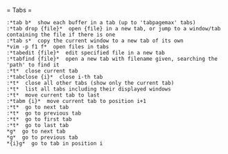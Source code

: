  = Tabs =

	:*tab b*  show each buffer in a tab (up to 'tabpagemax' tabs)
	:*tab drop {file}*  open {file} in a new tab, or jump to a window/tab containing the file if there is one
	:*tab s*  copy the current window to a new tab of its own
	*vim -p f1 f*  open files in tabs
	:*tabedit {file}*  edit specified file in a new tab
	:*tabfind {file}*  open a new tab with filename given, searching the 'path' to find it
	:*t*  close current tab
	:*tabclose {i}*  close i-th tab
	:*t*  close all other tabs (show only the current tab)
	:*t*  list all tabs including their displayed windows
	:*t*  move current tab to last
	:*tabm {i}*  move current tab to position i+1
	:*t*  go to next tab
	:*t*  go to previous tab
	:*t*  go to first tab
	:*t*  go to last tab
	*g*  go to next tab
	*g*  go to previous tab
	*{i}g*  go to tab in position i
